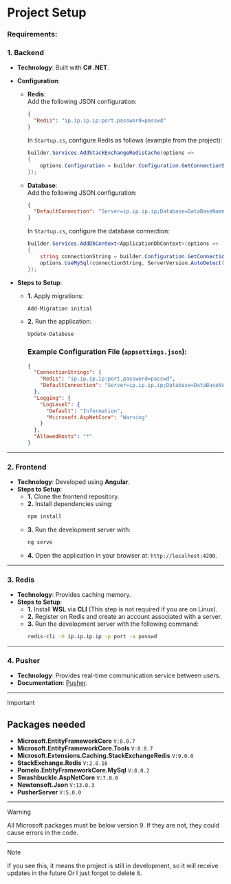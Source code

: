 # Project Setup

<h3>Requirements:</h3>

### 1. **Backend**  
- **Technology**: Built with **C# .NET**.  
- **Configuration**:  
  - **Redis**:  
    Add the following JSON configuration:  
    ```json
    {
      "Redis": "ip.ip.ip.ip:port,password=passwd"
    }
    ```
    In `Startup.cs`, configure Redis as follows (example from the project):  
    ```csharp
    builder.Services.AddStackExchangeRedisCache(options =>
    {
        options.Configuration = builder.Configuration.GetConnectionString("Redis");
    });
    ```

  - **Database**:  
    Add the following JSON configuration:  
    ```json
    {
      "DefaultConnection": "Server=ip.ip.ip.ip;Database=DataBaseName;Uid=root;Pwd=your_password;"
    }
    ```
    In `Startup.cs`, configure the database connection:  
    ```csharp
    builder.Services.AddDbContext<ApplicationDbContext>(options =>
    {
        string connectionString = builder.Configuration.GetConnectionString("DefaultConnection");
        options.UseMySql(connectionString, ServerVersion.AutoDetect(connectionString));
    });
    ```

- **Steps to Setup**:  
  - **1.** Apply migrations:  
    ```bash
    Add-Migration initial
    ```
  - **2.** Run the application:  
    ```bash
    Update-Database
    ```

      ### Example Configuration File (`appsettings.json`):  
      ```json
      {
        "ConnectionStrings": {
          "Redis": "ip.ip.ip.ip:port,password=passwd",
          "DefaultConnection": "Server=ip.ip.ip.ip;Database=DataBaseName;Uid=root;Pwd=your_password;"
        },
        "Logging": {
          "LogLevel": {
            "Default": "Information",
            "Microsoft.AspNetCore": "Warning"
          }
        },
        "AllowedHosts": "*"
      }
      ```
---

### 2. **Frontend**  
- **Technology**: Developed using **Angular**.  
- **Steps to Setup**:  
  - **1.** Clone the frontend repository.
  - **2.** Install dependencies using:
    ```bash
    npm install
    ```
  - **3.** Run the development server with:
    ```bash
    ng serve
    ```
  - **4.** Open the application in your browser at:
    `http://localhost:4200`.

---

### 3. **Redis**  
- **Technology**: Provides caching memory.  
- **Steps to Setup**:  
  - **1.** Install **WSL** via **CLI** (This step is not required if you are on Linux).
  - **2.** Register on Redis and create an account associated with a server.
  - **3.** Run the development server with the following command:
    ```bash
    redis-cli -h ip.ip.ip.ip -p port -a passwd
    ```

---
### 4. **Pusher**  
- **Technology**: Provides real-time communication service between users.  
- **Documentation**: [Pusher](https://pusher.com/).
---



> [!IMPORTANT]
> <h2>Packages needed</h2>

- **Microsoft.EntityFrameworkCore**  ```V:8.0.7```
- **Microsoft.EntityFrameworkCore.Tools** ```V:8.0.7```
- **Microsoft.Extensions.Caching.StackExchangeRedis** ```V:9.0.0```
- **StackExchange.Redis** ```V:2.8.16```
- **Pomelo.EntityFrameworkCore.MySql** ```V:8.0.2```
- **Swashbuckle.AspNetCore** ```V:7.0.0```
- **Newtonsoft.Json** ```V:13.0.3```
- **PusherServer** ```V:5.0.0```

---

> [!Warning]
> All Microsoft packages must be below version 9. If they are not, they could cause errors in the code.

---

> [!NOTE]
> If you see this, it means the project is still in development, so it will receive updates in the future.Or I just forgot to delete it.

